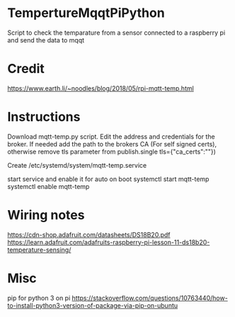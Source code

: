 # TempertureMqqtPiPython
Script to check the temparature from a sensor connected to a raspberry pi and send the data to mqqt

# Credit
https://www.earth.li/~noodles/blog/2018/05/rpi-mqtt-temp.html

# Instructions
Download mqtt-temp.py script.  Edit the address and credentials for the broker.  If needed add the path to the brokers CA (For self signed certs), otherwise remove tls parameter from publish.single tls={"ca_certs":""})

Create /etc/systemd/system/mqtt-temp.service

start service and enable it for auto on boot
systemctl start mqtt-temp
systemctl enable mqtt-temp

# Wiring notes
https://cdn-shop.adafruit.com/datasheets/DS18B20.pdf
https://learn.adafruit.com/adafruits-raspberry-pi-lesson-11-ds18b20-temperature-sensing/

# Misc
pip for python 3 on pi https://stackoverflow.com/questions/10763440/how-to-install-python3-version-of-package-via-pip-on-ubuntu
